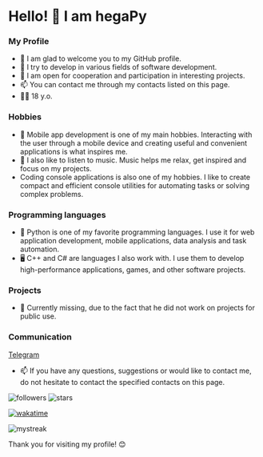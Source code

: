 # Hello! 👋 I am hegaPy

### My Profile

- 🔭 I am glad to welcome you to my GitHub profile.
- 🌱 I try to develop in various fields of software development.
- 👯 I am open for cooperation and participation in interesting projects.
- 📫 You can contact me through my contacts listed on this page.
- 👨‍💻 18 y.o.

### Hobbies

- 📱 Mobile app development is one of my main hobbies. Interacting with the user through a mobile device and creating useful and convenient applications is what inspires me.
- 🎵 I also like to listen to music. Music helps me relax, get inspired and focus on my projects.
- Coding console applications is also one of my hobbies. I like to create compact and efficient console utilities for automating tasks or solving complex problems.

### Programming languages

- 🐍 Python is one of my favorite programming languages. I use it for web application development, mobile applications, data analysis and task automation.
- 🖥️ C++ and C# are languages I also work with. I use them to develop high-performance applications, games, and other software projects.

### Projects

- 📂 Currently missing, due to the fact that he did not work on projects for public use.

### Communication
[Telegram](https://t.me/c4appuccinoFAQBot)

- 📫 If you have any questions, suggestions or would like to contact me, do not hesitate to contact the specified contacts on this page.

<img alt="followers" title="Follow me on Github" src="https://img.shields.io/github/followers/hegaPy?color=236ad3&style=for-the-badge&logo=github&label=Follow"/>
<img src="https://img.shields.io/github/stars/hegaPy?label=Stars" alt="stars">

[![wakatime](https://wakatime.com/badge/user/018bdc6f-b63a-46ab-b437-afc905b2a1d2.svg)](https://wakatime.com/@018bdc6f-b63a-46ab-b437-afc905b2a1d2?style=default)

<img src="https://github-readme-streak-stats.herokuapp.com/?user=hegaPy&theme=tokyonight" alt="mystreak"/>

Thank you for visiting my profile! 😊
